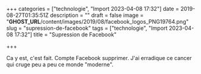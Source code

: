 +++
categories = ["technologie", "Import 2023-04-08 17:32"]
date = 2019-08-27T01:35:51Z
description = ""
draft = false
image = "__GHOST_URL__/content/images/2019/08/facebook_logos_PNG19764.png"
slug = "supression-de-facebook"
tags = ["technologie", "Import 2023-04-08 17:32"]
title = "Supression de Facebook"

+++


Ca y est, c'est fait. Compte Facebook supprimer. J'ai erradique ce cancer qui cruge peu a peu ce monde "moderne".

